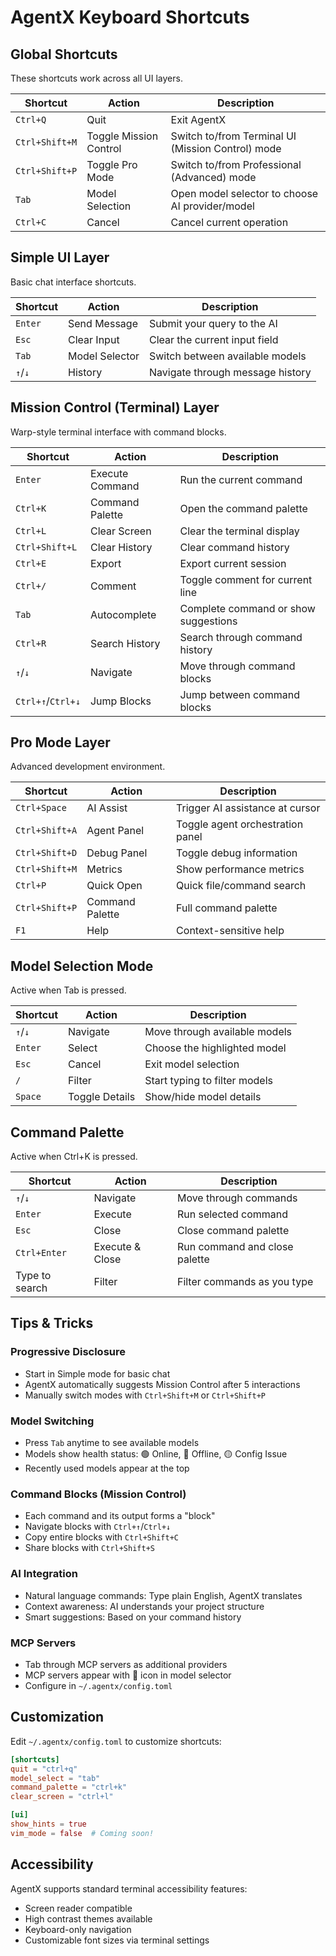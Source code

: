 # AgentX Keyboard Shortcuts

## Global Shortcuts
These shortcuts work across all UI layers.

| Shortcut | Action | Description |
|----------|--------|-------------|
| `Ctrl+Q` | Quit | Exit AgentX |
| `Ctrl+Shift+M` | Toggle Mission Control | Switch to/from Terminal UI (Mission Control) mode |
| `Ctrl+Shift+P` | Toggle Pro Mode | Switch to/from Professional (Advanced) mode |
| `Tab` | Model Selection | Open model selector to choose AI provider/model |
| `Ctrl+C` | Cancel | Cancel current operation |

## Simple UI Layer
Basic chat interface shortcuts.

| Shortcut | Action | Description |
|----------|--------|-------------|
| `Enter` | Send Message | Submit your query to the AI |
| `Esc` | Clear Input | Clear the current input field |
| `Tab` | Model Selector | Switch between available models |
| `↑`/`↓` | History | Navigate through message history |

## Mission Control (Terminal) Layer
Warp-style terminal interface with command blocks.

| Shortcut | Action | Description |
|----------|--------|-------------|
| `Enter` | Execute Command | Run the current command |
| `Ctrl+K` | Command Palette | Open the command palette |
| `Ctrl+L` | Clear Screen | Clear the terminal display |
| `Ctrl+Shift+L` | Clear History | Clear command history |
| `Ctrl+E` | Export | Export current session |
| `Ctrl+/` | Comment | Toggle comment for current line |
| `Tab` | Autocomplete | Complete command or show suggestions |
| `Ctrl+R` | Search History | Search through command history |
| `↑`/`↓` | Navigate | Move through command blocks |
| `Ctrl+↑`/`Ctrl+↓` | Jump Blocks | Jump between command blocks |

## Pro Mode Layer
Advanced development environment.

| Shortcut | Action | Description |
|----------|--------|-------------|
| `Ctrl+Space` | AI Assist | Trigger AI assistance at cursor |
| `Ctrl+Shift+A` | Agent Panel | Toggle agent orchestration panel |
| `Ctrl+Shift+D` | Debug Panel | Toggle debug information |
| `Ctrl+Shift+M` | Metrics | Show performance metrics |
| `Ctrl+P` | Quick Open | Quick file/command search |
| `Ctrl+Shift+P` | Command Palette | Full command palette |
| `F1` | Help | Context-sensitive help |

## Model Selection Mode
Active when Tab is pressed.

| Shortcut | Action | Description |
|----------|--------|-------------|
| `↑`/`↓` | Navigate | Move through available models |
| `Enter` | Select | Choose the highlighted model |
| `Esc` | Cancel | Exit model selection |
| `/` | Filter | Start typing to filter models |
| `Space` | Toggle Details | Show/hide model details |

## Command Palette
Active when Ctrl+K is pressed.

| Shortcut | Action | Description |
|----------|--------|-------------|
| `↑`/`↓` | Navigate | Move through commands |
| `Enter` | Execute | Run selected command |
| `Esc` | Close | Close command palette |
| `Ctrl+Enter` | Execute & Close | Run command and close palette |
| Type to search | Filter | Filter commands as you type |

## Tips & Tricks

### Progressive Disclosure
- Start in Simple mode for basic chat
- AgentX automatically suggests Mission Control after 5 interactions
- Manually switch modes with `Ctrl+Shift+M` or `Ctrl+Shift+P`

### Model Switching
- Press `Tab` anytime to see available models
- Models show health status: 🟢 Online, 🔴 Offline, 🟡 Config Issue
- Recently used models appear at the top

### Command Blocks (Mission Control)
- Each command and its output forms a "block"
- Navigate blocks with `Ctrl+↑`/`Ctrl+↓`
- Copy entire blocks with `Ctrl+Shift+C`
- Share blocks with `Ctrl+Shift+S`

### AI Integration
- Natural language commands: Type plain English, AgentX translates
- Context awareness: AI understands your project structure
- Smart suggestions: Based on your command history

### MCP Servers
- Tab through MCP servers as additional providers
- MCP servers appear with 🔌 icon in model selector
- Configure in `~/.agentx/config.toml`

## Customization

Edit `~/.agentx/config.toml` to customize shortcuts:

```toml
[shortcuts]
quit = "ctrl+q"
model_select = "tab"
command_palette = "ctrl+k"
clear_screen = "ctrl+l"

[ui]
show_hints = true
vim_mode = false  # Coming soon!
```

## Accessibility

AgentX supports standard terminal accessibility features:
- Screen reader compatible
- High contrast themes available
- Keyboard-only navigation
- Customizable font sizes via terminal settings